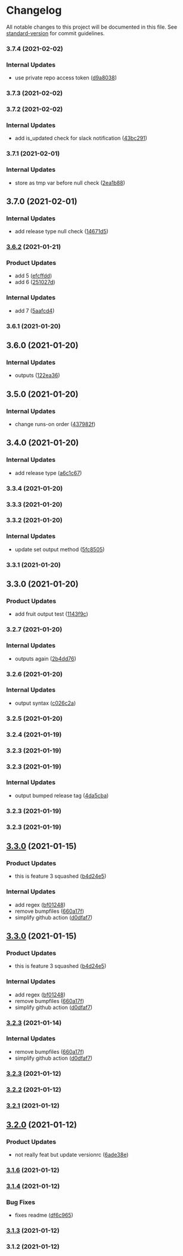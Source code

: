 # Changelog

All notable changes to this project will be documented in this file. See [standard-version](https://github.com/conventional-changelog/standard-version) for commit guidelines.

### 3.7.4 (2021-02-02)


### Internal Updates

* use private repo access token ([d9a8038](https://github.com/rohanremo/automated-release-notes/commit/d9a80385f94b478c5b23e38a6fd05a707bde90ba))

### 3.7.3 (2021-02-02)

### 3.7.2 (2021-02-02)


### Internal Updates

* add is_updated check for slack notification ([43bc291](https://github.com/rohanremo/automated-release-notes/commit/43bc291cc8d1aed57d7adf7a2edc036973b08228))

### 3.7.1 (2021-02-01)


### Internal Updates

* store as tmp var before null check ([2ea1b88](https://github.com/rohanremo/automated-release-notes/commit/2ea1b885acbd7cdffca605e3445dba1f36f5962c))

## 3.7.0 (2021-02-01)


### Internal Updates

* add release type null check ([14671d5](https://github.com/rohanremo/automated-release-notes/commit/14671d52f2e5d85218d29dab8d642a4a049c32f4))

### [3.6.2](https://github.com/rohanremo/automated-release-notes/compare/v3.6.1...v3.6.2) (2021-01-21)


### Product Updates

* add 5 ([efcffdd](https://github.com/rohanremo/automated-release-notes/commit/efcffddbab5c418cae892a2859a5e175b5fef5ed))
* add 6 ([251027d](https://github.com/rohanremo/automated-release-notes/commit/251027d2c24af588b3006ec92b9e481ec14d3325))


### Internal Updates

* add 7 ([5aafcd4](https://github.com/rohanremo/automated-release-notes/commit/5aafcd4752e165fb906bdbbf3e8bddd647f32148))

### 3.6.1 (2021-01-20)

## 3.6.0 (2021-01-20)


### Internal Updates

* outputs ([122ea36](https://github.com/rohanremo/automated-release-notes/commit/122ea363cf8781ea42f8716a1aa3eb1dcd18a1b8))

## 3.5.0 (2021-01-20)


### Internal Updates

* change runs-on order ([437982f](https://github.com/rohanremo/automated-release-notes/commit/437982fa7021204a12cd4514a45f2cbdff4233d3))

## 3.4.0 (2021-01-20)


### Internal Updates

* add release type ([a6c1c67](https://github.com/rohanremo/automated-release-notes/commit/a6c1c670b795af552d638225cd0b4549db79a8c9))

### 3.3.4 (2021-01-20)

### 3.3.3 (2021-01-20)

### 3.3.2 (2021-01-20)


### Internal Updates

* update set output method ([5fc8505](https://github.com/rohanremo/automated-release-notes/commit/5fc85050c4bf0ed63b405a3758efd2f0d3bc9a99))

### 3.3.1 (2021-01-20)

## 3.3.0 (2021-01-20)


### Product Updates

* add fruit output test ([1143f9c](https://github.com/rohanremo/automated-release-notes/commit/1143f9c8ccee7b96ee726eb4bcadccb702e28270))

### 3.2.7 (2021-01-20)


### Internal Updates

* outputs again ([2b4dd76](https://github.com/rohanremo/automated-release-notes/commit/2b4dd76b1baeab684b7be274d8fc4db4f4108867))

### 3.2.6 (2021-01-20)


### Internal Updates

* output syntax ([c026c2a](https://github.com/rohanremo/automated-release-notes/commit/c026c2a2d02d94e7063e9b22c7dae87f76a48afa))

### 3.2.5 (2021-01-20)

### 3.2.4 (2021-01-19)

### 3.2.3 (2021-01-19)

### 3.2.3 (2021-01-19)


### Internal Updates

* output bumped release tag ([4da5cba](https://github.com/rohanremo/automated-release-notes/commit/4da5cbadbe348834846feefe1198cfdf0604b1eb))

### 3.2.3 (2021-01-19)

### 3.2.3 (2021-01-19)

## [3.3.0](https://github.com/rohanremo/automated-release-notes/compare/v3.2.2...v3.3.0) (2021-01-15)


### Product Updates

* this is feature 3 squashed ([b4d24e5](https://github.com/rohanremo/automated-release-notes/commit/b4d24e582000875787ac84c4c58bbd8378ba62a3))


### Internal Updates

* add regex ([bf01248](https://github.com/rohanremo/automated-release-notes/commit/bf012484fa978a4ad69f271554ac12a8d510c684))
* remove bumpfiles ([660a17f](https://github.com/rohanremo/automated-release-notes/commit/660a17f47667742645ccd8d673bce1c824a89902))
* simplify github action ([d0dfaf7](https://github.com/rohanremo/automated-release-notes/commit/d0dfaf7fc72486c80461ee6f21a55cc42f5855a0))

## [3.3.0](https://github.com/rohanremo/automated-release-notes/compare/v3.2.2...v3.3.0) (2021-01-15)


### Product Updates

* this is feature 3 squashed ([b4d24e5](https://github.com/rohanremo/automated-release-notes/commit/b4d24e582000875787ac84c4c58bbd8378ba62a3))


### Internal Updates

* add regex ([bf01248](https://github.com/rohanremo/automated-release-notes/commit/bf012484fa978a4ad69f271554ac12a8d510c684))
* remove bumpfiles ([660a17f](https://github.com/rohanremo/automated-release-notes/commit/660a17f47667742645ccd8d673bce1c824a89902))
* simplify github action ([d0dfaf7](https://github.com/rohanremo/automated-release-notes/commit/d0dfaf7fc72486c80461ee6f21a55cc42f5855a0))

### [3.2.3](https://github.com/rohanremo/automated-release-notes/compare/v3.2.2...v3.2.3) (2021-01-14)


### Internal Updates

* remove bumpfiles ([660a17f](https://github.com/rohanremo/automated-release-notes/commit/660a17f47667742645ccd8d673bce1c824a89902))
* simplify github action ([d0dfaf7](https://github.com/rohanremo/automated-release-notes/commit/d0dfaf7fc72486c80461ee6f21a55cc42f5855a0))

### [3.2.3](https://github.com/rohanremo/automated-release-notes/compare/v3.2.2...v3.2.3) (2021-01-12)

### [3.2.2](https://github.com/rohanremo/automated-release-notes/compare/v3.2.1...v3.2.2) (2021-01-12)

### [3.2.1](https://github.com/rohanremo/automated-release-notes/compare/v3.2.0...v3.2.1) (2021-01-12)

## [3.2.0](https://github.com/rohanremo/automated-release-notes/compare/v3.1.6...v3.2.0) (2021-01-12)


### Product Updates

* not really feat but update versionrc ([6ade38e](https://github.com/rohanremo/automated-release-notes/commit/6ade38e677e95c129d5ecddab5673310d8d407d3))

### [3.1.6](https://github.com/rohanremo/automated-release-notes/compare/v3.1.4...v3.1.6) (2021-01-12)

### [3.1.4](https://github.com/rohanremo/automated-release-notes/compare/v3.1.3...v3.1.4) (2021-01-12)


### Bug Fixes

* fixes readme ([df6c965](https://github.com/rohanremo/automated-release-notes/commit/df6c965411bde19efb515601b5d9c03ea2ba08c8))

### [3.1.3](https://github.com/rohanremo/automated-release-notes/compare/v3.1.2...v3.1.3) (2021-01-12)

### 3.1.2 (2021-01-12)
